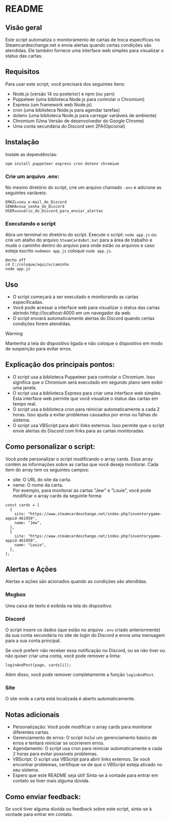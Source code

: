 # README

## Visão geral
Este script automatiza o monitoramento de cartas de troca específicas no Steamcardexchange.net e envia alertas quando certas condições são atendidas. Ele também fornece uma interface web simples para visualizar o status das cartas.

## Requisitos
Para usar este script, você precisará dos seguintes itens:

- Node.js (versão 14 ou posterior) e npm (ou yarn)
- Puppeteer (uma biblioteca Node.js para controlar o Chromium)
- Express (um framework web Node.js)
- cron (uma biblioteca Node.js para agendar tarefas)
- dotenv (uma biblioteca Node.js para carregar variáveis de ambiente)
- Chromium (Uma Versão de desenvolvedor do Google Chrome)
- Uma conta secundária do Discord sem 2FA(Opcional)

## Instalação
Instale as dependências:

```npm install puppeteer express cron dotenv chromium```

### Crie um arquivo .env:
No mesmo diretório do script, crie um arquivo chamado `.env` e adicione as seguintes variáveis:
```
EMAIL=seu_e-mail_do_Discord
SENHA=sua_senha_do_Discord
USER=usuário_do_Discord_para_enviar_alertas
````
### Executando o script
Abra um terminal no diretório do script.
Execute o script:
```node app.js```
ou crie um atalho do arquivo `SteamCardsBot.bat` para a área de trabalho e mude o caminho dentro do arquivo para onde estão os arquivos e caso esteja escrito `nodemon app.js` coloque `node app.js`.
```
@echo off
cd C:/coloque/aqui/o/caminho
node app.js
```
## Uso
- O script começará a ser executado e monitorando as cartas especificadas.
- Você pode acessar a interface web para visualizar o status das cartas abrindo http://localhost:4000 em um navegador da web.
- O script enviará automaticamente alertas do Discord quando certas condições forem atendidas.

> [!WARNING]
> Mantenha a tela do dispositivo ligada e não coloque o dispositivo em modo de suspenção para evitar erros.

## Explicação dos principais pontos:

- O script usa a biblioteca Puppeteer para controlar o Chromium. Isso significa que o Chromium será executado em segundo plano sem exibir uma janela.
- O script usa a biblioteca Express para criar uma interface web simples. Esta interface web permite que você visualize o status das cartas em tempo real.
- O script usa a biblioteca cron para reiniciar automaticamente a cada 2 horas. Isso ajuda a evitar problemas causados por erros ou falhas do sistema.
- O script usa VBScript para abrir links externos. Isso permite que o script envie alertas do Discord com links para as cartas monitoradas.


## Como personalizar o script:

Você pode personalizar o script modificando o array cards. Esse array contém as informações sobre as cartas que você deseja monitorar. Cada item do array tem os seguintes campos:

- site: O URL do site da carta.
- name: O nome da carta.  
Por exemplo, para monitorar as cartas "Jew" e "Louie", você pode modificar o array cards da seguinte forma:

```
const cards = [
  {
    site: "https://www.steamcardexchange.net/index.php?inventorygame-appid-461950",
    name: "Jew",
  },
  {
    site: "https://www.steamcardexchange.net/index.php?inventorygame-appid-461950",
    name: "Louie",
  },
];
```

## Alertas e Ações
Alertas e ações são acionados quando as condições são atendidas.

### Msgbox
Uma caixa de texto é exibida na tela do dispositivo.

### Discord
O script insere os dados (que estão no arquivo `.env` criado anteriormente) da sua conta secundária no site de login do Discord e envia uma mensagem para a sua conta principal.

Se você preferir não receber essa notificação no Discord, ou se não tiver ou não quiser criar uma conta, você pode remover a linha:
```
loginAndPost(page, cards[i]);
```
Além disso, você pode remover completamente a função `loginAndPost`.

### Site
O site onde a carta está localizada é aberto automaticamente.

## Notas adicionais
- Personalização: Você pode modificar o array cards para monitorar diferentes cartas.
- Gerenciamento de erros: O script inclui um gerenciamento básico de erros e tentará reiniciar se ocorrerem erros.
- Agendamento: O script usa cron para reiniciar automaticamente a cada 2 horas para evitar possíveis problemas.
- VBScript: O script usa VBScript para abrir links externos. Se você encontrar problemas, certifique-se de que o VBScript esteja ativado no seu sistema.
- Espero que este README seja útil! Sinta-se à vontade para entrar em contato se tiver mais alguma dúvida.

## Como enviar feedback:

Se você tiver alguma dúvida ou feedback sobre este script, sinta-se à vontade para entrar em contato.

